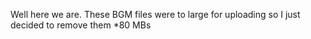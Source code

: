 Well here we are. These BGM files were to large for uploading so I just decided to remove them *80 MBs